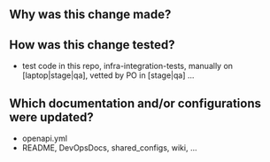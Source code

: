 ## Why was this change made?



## How was this change tested?
- test code in this repo, infra-integration-tests, manually on [laptop|stage|qa], vetted by PO in [stage|qa] ...



## Which documentation and/or configurations were updated?
- openapi.yml
- README, DevOpsDocs, shared_configs, wiki, ...
